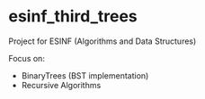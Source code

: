 # esinf_third_trees


Project for ESINF (Algorithms and Data Structures)

Focus on:
 * BinaryTrees (BST implementation)
 * Recursive Algorithms

